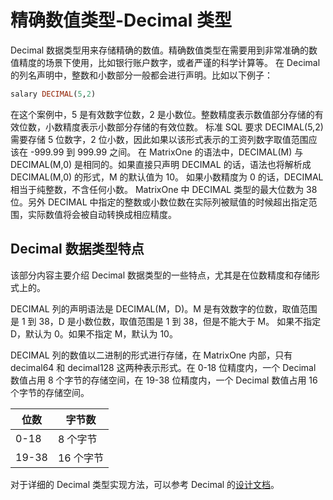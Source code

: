 # 精确数值类型-Decimal 类型

Decimal 数据类型用来存储精确的数值。精确数值类型在需要用到非常准确的数值精度的场景下使用，比如银行账户数字，或者严谨的科学计算等。
在 Decimal 的列名声明中，整数和小数部分一般都会进行声明。比如以下例子：

```sql
salary DECIMAL(5,2)
```

在这个案例中，5 是有效数字位数，2 是小数位。整数精度表示数值部分存储的有效位数，小数精度表示小数部分存储的有效位数。
标准 SQL 要求 DECIMAL(5,2) 需要存储 5 位数字，2 位小数，因此如果以该形式表示的工资列数字取值范围应该在 -999.99 到 999.99 之间。
在 MatrixOne 的语法中，DECIMAL(M) 与 DECIMAL(M,0) 是相同的。如果直接只声明 DECIMAL 的话，语法也将解析成 DECIMAL(M,0) 的形式，M 的默认值为 10。
如果小数精度为 0 的话，DECIMAL 相当于纯整数，不含任何小数。
MatrixOne 中 DECIMAL 类型的最大位数为 38 位。另外 DECIMAL 中指定的整数或小数位数在实际列被赋值的时候超出指定范围，实际数值将会被自动转换成相应精度。

## Decimal 数据类型特点

 该部分内容主要介绍 Decimal 数据类型的一些特点，尤其是在位数精度和存储形式上的。

DECIMAL 列的声明语法是 DECIMAL(M，D)。M 是有效数字的位数，取值范围是 1 到 38，D 是小数位数，取值范围是 1 到 38，但是不能大于 M。
如果不指定 D，默认为 0。如果不指定 M，默认为 10。

DECIMAL 列的数值以二进制的形式进行存储，在 MatrixOne 内部，只有 decimal64 和 decimal128 这两种表示形式。在 0-18 位精度内，一个 Decimal 数值占用 8 个字节的存储空间，在 19-38 位精度内，一个 Decimal 数值占用 16 个字节的存储空间。

|  位数   | 字节数  |
|  ----  | ----  |
|  0-18  | 8 个字节  |
|  19-38  | 16 个字节  |

对于详细的 Decimal 类型实现方法，可以参考 Decimal 的[设计文档](https://github.com/matrixorigin/matrixone/issues/1867)。

